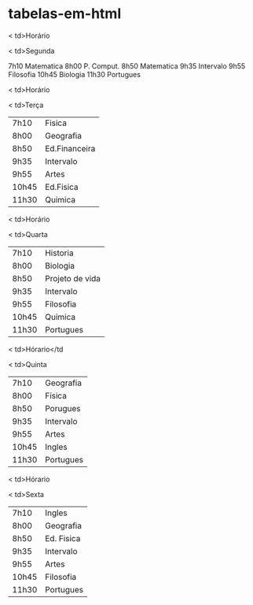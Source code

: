 # tabelas-em-html
  
<tbody>
  
<tr>

< td>Horário</td>

< td>Segunda</td>

<tbody>

<tr>

<td>7h10</td>

<td>Matematica</td>

</tr>

<tr>

<td>8h00</td>

<td>P. Comput.</td>

</tr>

<tr>

<td>8h50</td>

<td>Matematica</td>

</tr>

</tr>

<td>9h35</td>

<td>Intervalo</td>

</tr>

<tr>

<td>9h55</td>

<td>Filosofia</td>

</tr>

<tr>

<td>10h45</td>

<td>Biologia</td>

</tr>

<tr>

<td>11h30</td>

<td>Portugues</td>



<table>

<tr>

< td>Horário</td>

< td>Terça</td>

</tr>

<tr>

<td>7h10</td>

<td>Fisica</td>

</tr>

<tr>

<td>8h00</td>

<td>Geografia</td>

</tr>

<tr>

<td>8h50</td>

<td>Ed.Financeira</td>

</tr>

<tr>

<td>9h35</td>

<td>Intervalo</td>

</tr>

<tr>

<td>9h55</td>

<td>Artes</td>

</tr>

<tr>

<td>10h45</td>

<td>Ed.Fisica</td>

</tr>

<tr>

<td>11h30</td>

<td>Quimica</td>



<table>

<tr>

< td>Horário</td>

< td>Quarta</td>

<tbody>

<tr>

<td>7h10</td>

<td>Historia</td>

</tr>

<tr>

<td>8h00</td>

<td>Biologia</td>

</tr>

<tr>

<td>8h50</td>

<td>Projeto de vida</td>

</tr>

</tr>

<td>9h35</td>

<td>Intervalo</td>

</tr>

<tr>

<td>9h55</td>

<td>Filosofia</td>

</tr>

<tr>

<td>10h45</td>

<td>Quimica</td>

</tr>

<tr>

<td>11h30</td>

<td>Portugues</td>

<table>

<tr>

< td>Hórario</td

< td>Quinta</td>

<tbody>

<tr>

<td>7h10</td>

<td>Geografia</td>

</tr>

<tr>

<td>8h00</td>

<td>Física</td>

</tr>

<tr>

<td>8h50</td>

<td>Porugues</td>

</tr>

</tr>

<td>9h35</td>

<td>Intervalo</td>

</tr>

<tr>

<td>9h55</td>

<td>Artes</td>

</tr>

<tr>

<td>10h45</td>

<td>Ingles</td>

</tr>

<tr>

<td>11h30</td>

<td>Portugues</td>

<table>

<tr>

< td>Hórario</td>

< td>Sexta</td>

<tbody>

<tr>

<td>7h10</td>

<td>Ingles</td>

</tr>

<tr>

<td>8h00</td>

<td>Geografia</td>

</tr>

<tr>

<td>8h50</td>

<td>Ed. Fisica</td>

</tr>

</tr>

<td>9h35</td>

<td>Intervalo</td>

</tr>

<tr>

<td>9h55</td>

<td>Artes</td>

</tr>

<tr>

<td>10h45</td>

<td>Filosofia</td>

</tr>

<tr>

<td>11h30</td>

<td>Portugues</td>

</table>

<tr>
